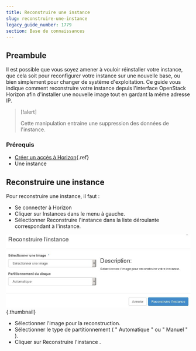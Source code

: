 ```yaml
---
title: Reconstruire une instance
slug: reconstruire-une-instance
legacy_guide_number: 1779
section: Base de connaissances
---
```



## Preambule
Il est possible que vous soyez amener à vouloir réinstaller votre instance, que cela soit pour reconfigurer votre instance sur une nouvelle base, ou bien simplement pour changer de système d'exploitation. Ce guide vous indique comment reconstruire votre instance depuis l'interface OpenStack Horizon afin d'installer une nouvelle image tout en gardant la même adresse IP.



> [!alert]
>
> Cette manipulation entraine une suppression des données de l'instance.
> 


### Prérequis
- [Créer un accès à Horizon]({legacy}1773){.ref}
- Une instance


## Reconstruire une instance
Pour reconstruire une instance, il faut :

- Se connecter à Horizon
- Cliquer sur Instances dans le menu à gauche.
- Sélectionner Reconstruire l'instance dans la liste déroulante correspondant à l'instance.


![public-cloud](images/2653.png){.thumbnail}

- Sélectionner l'image pour la reconstruction.
- Sélectionner le type de partitionnement ( " Automatique " ou " Manuel " ).
- Cliquer sur Reconstruire l'instance .